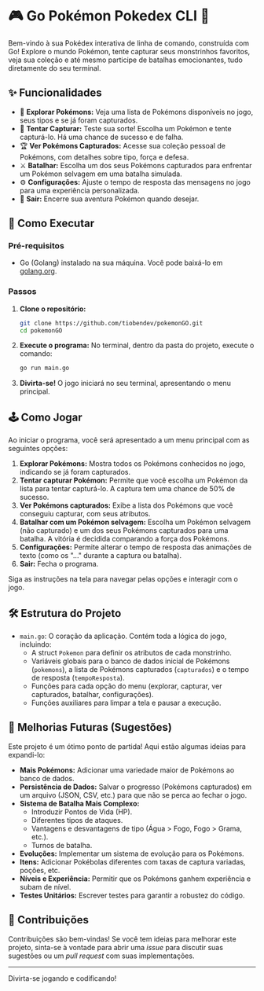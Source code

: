 # 🎮 Go Pokémon Pokedex CLI 🌟

Bem-vindo à sua Pokédex interativa de linha de comando, construída com Go! Explore o mundo Pokémon, tente capturar seus monstrinhos favoritos, veja sua coleção e até mesmo participe de batalhas emocionantes, tudo diretamente do seu terminal.

## ✨ Funcionalidades

*   📖 **Explorar Pokémons:** Veja uma lista de Pokémons disponíveis no jogo, seus tipos e se já foram capturados.
*   🎯 **Tentar Capturar:** Teste sua sorte! Escolha um Pokémon e tente capturá-lo. Há uma chance de sucesso e de falha.
*   🏆 **Ver Pokémons Capturados:** Acesse sua coleção pessoal de Pokémons, com detalhes sobre tipo, força e defesa.
*   ⚔️ **Batalhar:** Escolha um dos seus Pokémons capturados para enfrentar um Pokémon selvagem em uma batalha simulada.
*   ⚙️ **Configurações:** Ajuste o tempo de resposta das mensagens no jogo para uma experiência personalizada.
*   🚪 **Sair:** Encerre sua aventura Pokémon quando desejar.

## 🚀 Como Executar

### Pré-requisitos

*   Go (Golang) instalado na sua máquina. Você pode baixá-lo em [golang.org](https://golang.org/dl/).

### Passos

1.  **Clone o repositório:**
    ```bash
    git clone https://github.com/tiobendev/pokemonGO.git
    cd pokemonGO
    ```

2.  **Execute o programa:**
    No terminal, dentro da pasta do projeto, execute o comando:
    ```bash
    go run main.go
    ```

3.  **Divirta-se!**
    O jogo iniciará no seu terminal, apresentando o menu principal.

## 🕹️ Como Jogar

Ao iniciar o programa, você será apresentado a um menu principal com as seguintes opções:

1.  **Explorar Pokémons:** Mostra todos os Pokémons conhecidos no jogo, indicando se já foram capturados.
2.  **Tentar capturar Pokémon:** Permite que você escolha um Pokémon da lista para tentar capturá-lo. A captura tem uma chance de 50% de sucesso.
3.  **Ver Pokémons capturados:** Exibe a lista dos Pokémons que você conseguiu capturar, com seus atributos.
4.  **Batalhar com um Pokémon selvagem:** Escolha um Pokémon selvagem (não capturado) e um dos seus Pokémons capturados para uma batalha. A vitória é decidida comparando a força dos Pokémons.
5.  **Configurações:** Permite alterar o tempo de resposta das animações de texto (como os "..." durante a captura ou batalha).
6.  **Sair:** Fecha o programa.

Siga as instruções na tela para navegar pelas opções e interagir com o jogo.

## 🛠️ Estrutura do Projeto

*   `main.go`: O coração da aplicação. Contém toda a lógica do jogo, incluindo:
    *   A struct `Pokemon` para definir os atributos de cada monstrinho.
    *   Variáveis globais para o banco de dados inicial de Pokémons (`pokemons`), a lista de Pokémons capturados (`capturados`) e o tempo de resposta (`tempoResposta`).
    *   Funções para cada opção do menu (explorar, capturar, ver capturados, batalhar, configurações).
    *   Funções auxiliares para limpar a tela e pausar a execução.

## 🌱 Melhorias Futuras (Sugestões)

Este projeto é um ótimo ponto de partida! Aqui estão algumas ideias para expandi-lo:

*   **Mais Pokémons:** Adicionar uma variedade maior de Pokémons ao banco de dados.
*   **Persistência de Dados:** Salvar o progresso (Pokémons capturados) em um arquivo (JSON, CSV, etc.) para que não se perca ao fechar o jogo.
*   **Sistema de Batalha Mais Complexo:**
    *   Introduzir Pontos de Vida (HP).
    *   Diferentes tipos de ataques.
    *   Vantagens e desvantagens de tipo (Água > Fogo, Fogo > Grama, etc.).
    *   Turnos de batalha.
*   **Evoluções:** Implementar um sistema de evolução para os Pokémons.
*   **Itens:** Adicionar Pokébolas diferentes com taxas de captura variadas, poções, etc.
*   **Níveis e Experiência:** Permitir que os Pokémons ganhem experiência e subam de nível.
*   **Testes Unitários:** Escrever testes para garantir a robustez do código.

## 🤝 Contribuições

Contribuições são bem-vindas! Se você tem ideias para melhorar este projeto, sinta-se à vontade para abrir uma *issue* para discutir suas sugestões ou um *pull request* com suas implementações.

---

Divirta-se jogando e codificando!
